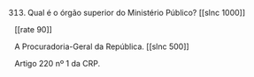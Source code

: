 313. Qual é o órgão superior do Ministério Público?
[[slnc 1000]]

[[rate 90]]

A Procuradoria-Geral da República.
[[slnc 500]]

Artigo 220 nº 1 da CRP.
